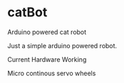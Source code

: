 # catBot
Arduino powered cat robot

Just a simple arduino powered robot.

Current Hardware Working

Micro continous servo wheels
